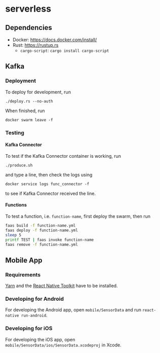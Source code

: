 # serverless

## Dependencies

- Docker: https://docs.docker.com/install/
- Rust: https://rustup.rs
  - `cargo-script`: `cargo install cargo-script`

## Kafka

### Deployment

To deploy for development, run

```
./deploy.rs --no-auth
```

When finished, run

```
docker swarm leave -f
```

### Testing

#### Kafka Connector

To test if the Kafka Connector container is working, run

```
./produce.sh
```

and type a line, then check the logs using

```
docker service logs func_connector -f
```

to see if Kafka Connector received the line.

#### Functions

To test a function, i.e. `function-name`, first deploy the swarm, then run

```bash
faas build -f function-name.yml
faas deploy -f function-name.yml
sleep 5
printf TEST | faas invoke function-name
faas remove -f function-name.yml
```

## Mobile App

### Requirements

[Yarn](https://www.yarnpkg.com/en/docs/install) and the [React Native Toolkit](https://facebook.github.io/react-native/docs/getting-started) have to be installed.

### Developing for Android

For developing the Android app, open `mobile/SensorData` and run `react-native run-android`.

### Developing for iOS

For developing the iOS app, open `mobile/SensorData/ios/SensorData.xcodeproj` in Xcode.
